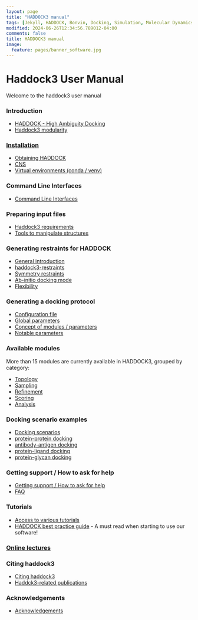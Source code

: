 ```yaml
---
layout: page
title: "HADDOCK3 manual"
tags: [Jekyll, HADDOCK, Bonvin, Docking, Simulation, Molecular Dynamics, Structural Biology, Computational Biology, Modelling, Protein Structure]
modified: 2024-06-26T12:34:56.789012-04:00
comments: false
title: HADDOCK3 manual
image:
  feature: pages/banner_software.jpg
---
```



# Haddock3 User Manual

Welcome to the haddock3 user manual


### Introduction

* [HADDOCK - High Ambiguity Docking](/software/haddock3/manual/haddocking)
* [Haddock3 modularity](/software/haddock3/manual/haddock3)


### [Installation](/software/haddock3/manual/install)

* [Obtaining HADDOCK](/software/haddock3/manual/install#download-haddock3)
* [CNS](/software/haddock3/manual/install#install-cns)
* [Virtual environments (conda / venv)](/software/haddock3/manual/install#virtual-environments)


### Command Line Interfaces

* [Command Line Interfaces](/software/haddock3/manual/clis)


### Preparing input files

* [Haddock3 requirements](/software/haddock3/manual/structure_requirements)
* [Tools to manipulate structures](/software/haddock3/manual/pdbtools)


###  Generating restraints for HADDOCK

* [General introduction](/software/haddock3/manual/intro_restraints)
* [haddock3-restraints](/software/haddock3/manual/restraints_cli)
* [Symmetry restraints](/software/haddock3/manual/symmetry_restraints)
* [Ab-initio docking mode](/software/haddock3/manual/abinitio_docking)
* [Flexibility](/software/haddock3/manual/flexibility)


### Generating a docking protocol

* [Configuration file](/software/haddock3/manual/config_file)
* [Global parameters](/software/haddock3/manual/global_parameters)
* [Concept of modules / parameters](/software/haddock3/manual/modules_parameters)
* [Notable parameters](/software/haddock3/manual/important_parameters)


### Available modules

More than 15 modules are currently available in HADDOCK3, grouped by category:
* [Topology](/software/haddock3/manual/modules/topology)
* [Sampling](/software/haddock3/manual/modules/sampling)
* [Refinement](/software/haddock3/manual/modules/refinement)
* [Scoring](/software/haddock3/manual/modules/scoring)
* [Analysis](/software/haddock3/manual/modules/analysis)


### Docking scenario examples

* [Docking scenarios](/software/haddock3/manual/docking_scenarios)
* [protein-protein docking]()
* [antibody-antigen docking]()
* [protein-ligand docking]()
* [protein-glycan docking]()


### Getting support / How to ask for help

* [Getting support / How to ask for help](/software/haddock3/manual/info)
* [FAQ](/software/haddock3/faq)


### Tutorials

* [Access to various tutorials](/software/haddock3/manual/tutorials)
* [HADDOCK best practice guide](/software/bpg) - A must read when starting to use our software!


### [Online lectures](https://www.youtube.com/user/WeNMRchannel)


### Citing haddock3

* [Citing haddock3](/software/haddock3/manual/citing)
* [Haddck3-related publications](/software/haddock3/manual/publications)


### Acknowledgements

* [Acknowledgements](/software/haddock3/manual/acknowledgements)
